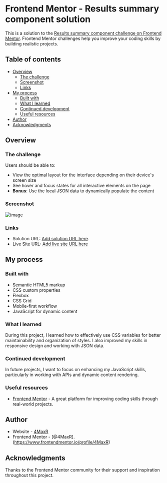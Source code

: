 # Frontend Mentor - Results summary component solution

This is a solution to the [Results summary component challenge on Frontend Mentor](https://www.frontendmentor.io/challenges/results-summary-component-CE_K6s0maV). Frontend Mentor challenges help you improve your coding skills by building realistic projects. 

## Table of contents

- [Overview](#overview)
  - [The challenge](#the-challenge)
  - [Screenshot](#screenshot)
  - [Links](#links)
- [My process](#my-process)
  - [Built with](#built-with)
  - [What I learned](#what-i-learned)
  - [Continued development](#continued-development)
  - [Useful resources](#useful-resources)
- [Author](#author)
- [Acknowledgments](#acknowledgments)

## Overview

### The challenge

Users should be able to:

- View the optimal layout for the interface depending on their device's screen size
- See hover and focus states for all interactive elements on the page
- **Bonus**: Use the local JSON data to dynamically populate the content

### Screenshot

![image](https://github.com/user-attachments/assets/23d6b1cf-3237-4e16-9572-a248c8e9a3ad)

### Links

- Solution URL: [Add solution URL here](https://github.com/4MaxR).
- Live Site URL: [Add live site URL here](https://your-live-site-url.com)

## My process

### Built with

- Semantic HTML5 markup
- CSS custom properties
- Flexbox
- CSS Grid
- Mobile-first workflow
- JavaScript for dynamic content

### What I learned

During this project, I learned how to effectively use CSS variables for better maintainability and organization of styles. I also improved my skills in responsive design and working with JSON data.

### Continued development

In future projects, I want to focus on enhancing my JavaScript skills, particularly in working with APIs and dynamic content rendering.

### Useful resources

- [Frontend Mentor](https://www.frontendmentor.io/) - A great platform for improving coding skills through real-world projects.

## Author

- Website - [4MaxR](https://github.com/4MaxR)
- Frontend Mentor - [@4MaxR].(https://www.frontendmentor.io/profile/4MaxR)

## Acknowledgments

Thanks to the Frontend Mentor community for their support and inspiration throughout this project.
